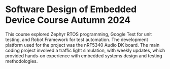 # Software Design of Embedded Device Course Autumn 2024
This course explored Zephyr RTOS programming, Google Test for unit testing, and Robot Framework for test automation. The development platform used for the project was the nRF5340 Audio DK board. The main coding project involved a traffic light simulation, with weekly updates, which provided hands-on experience with embedded systems design and testing methodologies.